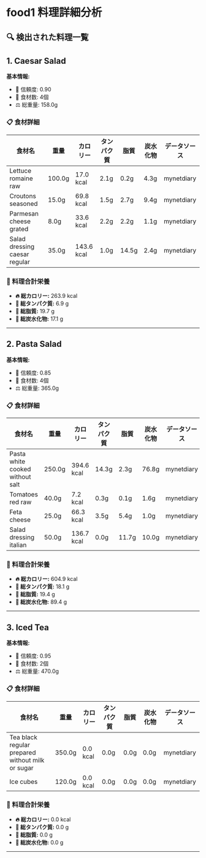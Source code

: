 # food1 料理詳細分析

## 🔍 検出された料理一覧

## 1. Caesar Salad

**基本情報:**
- 🎯 信頼度: 0.90
- 🥕 食材数: 4個
- ⚖️ 総重量: 158.0g

### 📋 食材詳細

| 食材名 | 重量 | カロリー | タンパク質 | 脂質 | 炭水化物 | データソース |
|--------|------|----------|------------|------|----------|--------------|
| Lettuce romaine raw | 100.0g | 17.0 kcal | 2.1g | 0.2g | 4.3g | mynetdiary |
| Croutons seasoned | 15.0g | 69.8 kcal | 1.5g | 2.7g | 9.4g | mynetdiary |
| Parmesan cheese grated | 8.0g | 33.6 kcal | 2.2g | 2.2g | 1.1g | mynetdiary |
| Salad dressing caesar regular | 35.0g | 143.6 kcal | 1.0g | 14.5g | 2.4g | mynetdiary |

### 🔢 料理合計栄養

- **🔥 総カロリー:** 263.9 kcal
- **🥩 総タンパク質:** 6.9 g
- **🧈 総脂質:** 19.7 g
- **🍞 総炭水化物:** 17.1 g

---

## 2. Pasta Salad

**基本情報:**
- 🎯 信頼度: 0.85
- 🥕 食材数: 4個
- ⚖️ 総重量: 365.0g

### 📋 食材詳細

| 食材名 | 重量 | カロリー | タンパク質 | 脂質 | 炭水化物 | データソース |
|--------|------|----------|------------|------|----------|--------------|
| Pasta white cooked without salt | 250.0g | 394.6 kcal | 14.3g | 2.3g | 76.8g | mynetdiary |
| Tomatoes red raw | 40.0g | 7.2 kcal | 0.3g | 0.1g | 1.6g | mynetdiary |
| Feta cheese | 25.0g | 66.3 kcal | 3.5g | 5.4g | 1.0g | mynetdiary |
| Salad dressing italian | 50.0g | 136.7 kcal | 0.0g | 11.7g | 10.0g | mynetdiary |

### 🔢 料理合計栄養

- **🔥 総カロリー:** 604.9 kcal
- **🥩 総タンパク質:** 18.1 g
- **🧈 総脂質:** 19.4 g
- **🍞 総炭水化物:** 89.4 g

---

## 3. Iced Tea

**基本情報:**
- 🎯 信頼度: 0.95
- 🥕 食材数: 2個
- ⚖️ 総重量: 470.0g

### 📋 食材詳細

| 食材名 | 重量 | カロリー | タンパク質 | 脂質 | 炭水化物 | データソース |
|--------|------|----------|------------|------|----------|--------------|
| Tea black regular prepared without milk or sugar | 350.0g | 0.0 kcal | 0.0g | 0.0g | 0.0g | mynetdiary |
| Ice cubes | 120.0g | 0.0 kcal | 0.0g | 0.0g | 0.0g | mynetdiary |

### 🔢 料理合計栄養

- **🔥 総カロリー:** 0.0 kcal
- **🥩 総タンパク質:** 0.0 g
- **🧈 総脂質:** 0.0 g
- **🍞 総炭水化物:** 0.0 g

---

